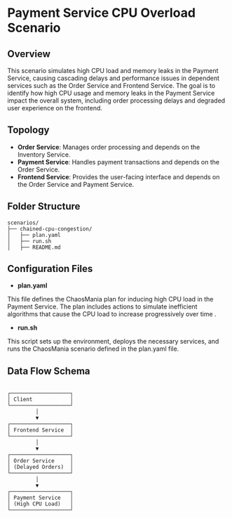 # Payment Service CPU Overload Scenario

## Overview

This scenario simulates high CPU load and memory leaks in the Payment Service, causing cascading delays and performance issues in dependent services such as the Order Service and Frontend Service. The goal is to identify how high CPU usage and memory leaks in the Payment Service impact the overall system, including order processing delays and degraded user experience on the frontend.

## Topology

- **Order Service**: Manages order processing and depends on the Inventory Service.
- **Payment Service**: Handles payment transactions and depends on the Order Service.
- **Frontend Service**: Provides the user-facing interface and depends on the Order Service and Payment Service.

## Folder Structure

```plaintext
scenarios/
├── chained-cpu-congestion/
│   ├── plan.yaml
│   ├── run.sh
│   ├── README.md
```

## Configuration Files

- **plan.yaml**

This file defines the ChaosMania plan for inducing high CPU load in the Payment Service. The plan includes actions to simulate inefficient algorithms that cause the CPU load to increase progressively over time .

- **run.sh**

This script sets up the environment, deploys the necessary services, and runs the ChaosMania scenario defined in the plan.yaml file.

## Data Flow Schema

```plaintext

┌───────────────────┐
│ Client            │
└───────────────────┘
         │
         ▼
┌───────────────────┐
│ Frontend Service  │
└───────────────────┘
         │
         ▼
┌───────────────────┐
│ Order Service     │
│ (Delayed Orders)  │
└───────────────────┘
         │
         ▼
┌───────────────────┐
│ Payment Service   │
│ (High CPU Load)   │
└───────────────────┘

```
